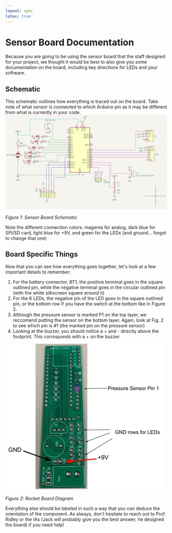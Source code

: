 ```yaml
---
layout: spec
latex: true
---
```


# Sensor Board Documentation

Because you are going to be using the sensor board that the staff designed for your project, we thought it would be best to also give you some documentation on the board, including key directions for LEDs and your software. 

## Schematic

This schematic outlines how everything is traced out on the board. Take note of what sensor is connected to which Arduino pin as it may be different from what is currently in your code. 
![Rocket Board Schematic](/media/rocketBoardSch.jpg)

_Figure 1: Sensor Board Schematic_

Note the different connection colors: magenta for analog, dark blue for SPI/SD card, light blue for +9V, and green for the LEDs (and ground... forgot to change that one)

## Board Specific Things

Now that you can see how everything goes together, let's look at a few important details to remember:

1. For the battery connector, BT1, the positive terminal goes in the square outlined pin, while the negative terminal goes in the circular outlined pin (with the white silkscreen square around it)
2. For the 6 LEDs, the negative pin of the LED goes in the square outlined pin, or the bottom row if you have the switch at the bottom like in Figure 2.
3. Although the pressure sensor is marked P1 on the top layer, we reccomend putting the sensor on the bottom layer. Again, look at Fig. 2 to see which pin is #1 (the marked pin on the pressure sensor)
4. Looking at the buzzer, you should notice a + and - directly above the footprint. This corrosponds with a + on the buzzer. 

![Rocket Board Layout](/media/Rocket%20Board%20Markup.jpg)

_Figure 2: Rocket Board Diagram_

Everything else should be labeled in such a way that you can deduce the orientation of the component. As always, don't hesitate to reach out to Prof. Ridley or the IAs (Jack will probably give you the best answer, he designed the board) if you need help!